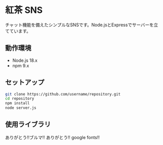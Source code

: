  # 紅茶 SNS

チャット機能を備えたシンプルなSNSです。Node.jsとExpressでサーバーを立てています。

## 動作環境

- Node.js 18.x
- npm 9.x

## セットアップ

```bash
git clone https://github.com/username/repository.git
cd repository
npm install
node server.js
```
## 使用ライブラリ

ありがとう!!ブルマ!!
ありがとう!! google fonts!!
